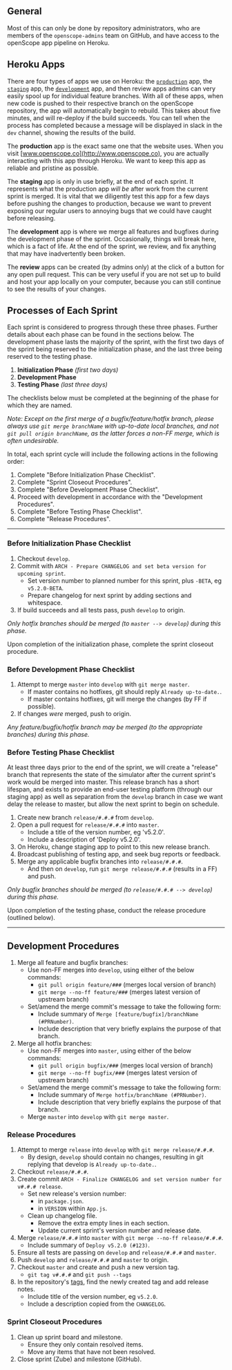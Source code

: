 ## General
Most of this can only be done by repository administrators, who are members of the `openscope-admins` team on GitHub, and have access to the openScope app pipeline on Heroku.

## Heroku Apps
There are four types of apps we use on Heroku: the [`production`](https://openscope-prod.herokuapp.com/) app, the [`staging`](https://openscope-staging.herokuapp.com/) app, the [`development`](https://openscope-dev.herokuapp.com/) app, and then review apps admins can very easily spool up for individual feature branches. With all of these apps, when new code is pushed to their respective branch on the openScope repository, the app will automatically begin to rebuild. This takes about five minutes, and will re-deploy if the build succeeds. You can tell when the process has completed because a message will be displayed in slack in the `dev` channel, showing the results of the build.

The __production__ app is the exact same one that the website uses. When you visit [www.openscope.co](http://www.openscope.co), you are actually interacting with this app through Heroku. We want to keep this app as reliable and pristine as possible.

The __staging__ app is only in use briefly, at the end of each sprint. It represents what the production app _will be_ after work from the current sprint is merged. It is vital that we diligently test this app for a few days before pushing the changes to production, because we want to prevent exposing our regular users to annoying bugs that we could have caught before releasing.

The __development__ app is where we merge all features and bugfixes during the development phase of the sprint. Occasionally, things will break here, which is a fact of life. At the end of the sprint, we review, and fix anything that may have inadvertently been broken.

The __review__ apps can be created (by admins only) at the click of a button for any open pull request. This can be very useful if you are not set up to build and host your app locally on your computer, because you can still continue to see the results of your changes.

## Processes of Each Sprint
Each sprint is considered to progress through these three phases. Further details about each phase can be found in the sections below. The development phase lasts the majority of the sprint, with the first two days of the sprint being reserved to the initialization phase, and the last three being reserved to the testing phase.

1. __Initialization Phase__ _(first two days)_
1. __Development Phase__
1. __Testing Phase__ _(last three days)_

The checklists below must be completed at the beginning of the phase for which they are named.

_Note: Except on the first merge of a bugfix/feature/hotfix branch, please always use `git merge branchName` with up-to-date local branches, and not `git pull origin branchName`, as the latter forces a non-FF merge, which is often undesirable._

In total, each sprint cycle will include the following actions in the following order:

1. Complete "Before Initialization Phase Checklist".
1. Complete "Sprint Closeout Procedures".
1. Complete "Before Development Phase Checklist".
1. Proceed with development in accordance with the "Development Procedures".
1. Complete "Before Testing Phase Checklist".
1. Complete "Release Procedures".

---

### Before Initialization Phase Checklist
1. Checkout `develop`.
1. Commit with `ARCH - Prepare CHANGELOG and set beta version for upcoming sprint`.
    - Set version number to planned number for this sprint, plus `-BETA`, eg `v5.2.0-BETA`.
    - Prepare changelog for next sprint by adding sections and whitespace.
1. If build succeeds and all tests pass, push `develop` to origin.

_Only hotfix branches should be merged (to `master --> develop`) during this phase._

Upon completion of the initialization phase, complete the sprint closeout procedure.

### Before Development Phase Checklist
1. Attempt to merge `master` into `develop` with `git merge master`.
    - If master contains no hotfixes, git should reply `Already up-to-date.`.
    - If master contains hotfixes, git will merge the changes (by FF if possible).
1. If changes _were_ merged, push to origin.

_Any feature/bugfix/hotfix branch may be merged (to the appropriate branches) during this phase._

### Before Testing Phase Checklist
At least three days prior to the end of the sprint, we will create a "release" branch that represents the state of the simulator after the current sprint's work would be merged into master. This release branch has a short lifespan, and exists to provide an end-user testing platform (through our staging app) as well as separation from the `develop` branch in case we want delay the release to master, but allow the next sprint to begin on schedule.

1. Create new branch `release/#.#.#` from `develop`.
1. Open a pull request for `release/#.#.#` into `master`.
    - Include a title of the version number, eg 'v5.2.0'.
    - Include a description of 'Deploy v5.2.0'.
1. On Heroku, change staging app to point to this new release branch.
1. Broadcast publishing of testing app, and seek bug reports or feedback.
1. Merge any applicable bugfix branches into `release/#.#.#`.
    - And then on `develop`, run `git merge release/#.#.#` (results in a FF) and push.

_Only bugfix branches should be merged (to `release/#.#.# --> develop`) during this phase._

Upon completion of the testing phase, conduct the release procedure (outlined below).

---

## Development Procedures
1. Merge all feature and bugfix branches:
    - Use non-FF merges into `develop`, using either of the below commands:
        - `git pull origin feature/###` (merges local version of branch)
        - `git merge --no-ff feature/###` (merges latest version of upstream branch)
    - Set/amend the merge commit's message to take the following form:
        - Include summary of `Merge [feature/bugfix]/branchName (#PRNumber)`.
        - Include description that very briefly explains the purpose of that branch.
1. Merge all hotfix branches:
    - Use non-FF merges into `master`, using either of the below commands:
        - `git pull origin bugfix/###` (merges local version of branch)
        - `git merge --no-ff bugfix/###` (merges latest version of upstream branch)
    - Set/amend the merge commit's message to take the following form:
        - Include summary of `Merge hotfix/branchName (#PRNumber)`.
        - Include description that very briefly explains the purpose of that branch.
    - Merge `master` into `develop` with `git merge master`.

### Release Procedures
1. Attempt to merge `release` into `develop` with `git merge release/#.#.#`.
    - By design, `develop` should contain no changes, resulting in git replying that develop is `Already up-to-date.`.
1. Checkout `release/#.#.#`.
1. Create commit `ARCH - Finalize CHANGELOG and set version number for v#.#.# release`.
    - Set new release's version number:
        - in `package.json`.
        - in `VERSION` within `App.js`.
    - Clean up changelog file.
        - Remove the extra empty lines in each section.
        - Update current sprint's version number and release date.
1. Merge `release/#.#.#` into `master` with `git merge --no-ff release/#.#.#`.
    - Include summary of `Deploy v5.2.0 (#123)`.
1. Ensure all tests are passing on `develop` and `release/#.#.#` and `master`.
1. Push `develop` and `release/#.#.#` and `master` to origin.
1. Checkout `master` and create and push a new version tag.
    - `git tag v#.#.#` and `git push --tags`
1. In the repository's [tags](https://github.com/openscope/openscope/tags), find the newly created tag and add release notes.
    - Include title of the version number, eg `v5.2.0`.
    - Include a description copied from the `CHANGELOG`.

### Sprint Closeout Procedures
1. Clean up sprint board and milestone.
    - Ensure they only contain resolved items.
    - Move any items that have not been resolved.
1. Close sprint (Zube) and milestone (GitHub).
